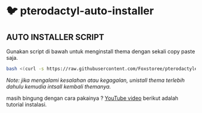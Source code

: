 # :bird: pterodactyl-auto-installer


## AUTO INSTALLER SCRIPT

Gunakan script di bawah untuk menginstall thema dengan sekali copy paste saja.

```bash
bash <(curl -s https://raw.githubusercontent.com/Foxstoree/pterodactyle-auto-installer/main/install.sh)
```

_Note: jika mengalami kesalahan atau kegagalan, unistall thema terlebih dahulu kemudia intsall kembali themanya._

masih bingung dengan cara pakainya ? [YouTube video](https://www.youtube.com/@foxstore_id
) berikut adalah tutorial instalasi.
